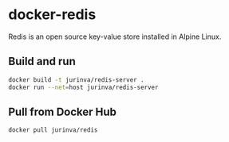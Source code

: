 # docker-redis

Redis is an open source key-value store installed in Alpine Linux.

## Build and run
```bash
docker build -t jurinva/redis-server .
docker run --net=host jurinva/redis-server
```

## Pull from Docker Hub
```bash
docker pull jurinva/redis
```